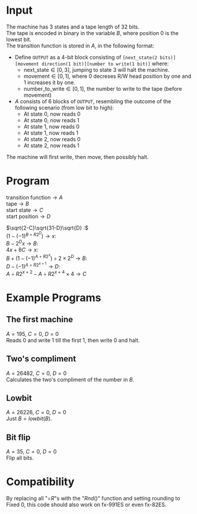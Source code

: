 <!--title:Turing Machine for CASIO fx-991CNX-->
<!--description: -->
<!--creationDate: 20201215-->

# Input

The machine has 3 states and a tape length of 32 bits.  
The tape is encoded in binary in the variable $B$, where position 0 is the lowest bit.  
The transition function is stored in $A$, in the following format:  

- Define `OUTPUT` as a 4-bit block consisting of `[next_state(2 bits)][movement direction(1 bit)][number to write(1 bit)]` where:
  - $\text{next_state} \in [0,3]$, jumping to state 3 will halt the machine.
  - $\text{movement} \in [0,1]$, where 0 decreses R/W head position by one and 1 increases it by one.
  - $\text{number_to_write} \in [0,1]$, the number to write to the tape (before movement)
- $A$ consists of 6 blocks of `OUTPUT`, resembling the outcome of the following scenario (from low bit to high):
  - At state 0, now reads 0
  - At state 0, now reads 1
  - At state 1, now reads 0
  - At state 1, now reads 1
  - At state 2, now reads 0
  - At state 2, now reads 1

The machine will first write, then move, then possibly halt.

# Program

$\text{transition function} \rightarrow A$  
$\text{tape} \rightarrow B$  
$\text{start state} \rightarrow C$  
$\text{start position} \rightarrow D$  

$\sqrt{2-C}\sqrt{31-D}\sqrt{D} :$  
$(1-(-1)^{B\div R 2^D}) \rightarrow x :$  
$B-2^Dx \rightarrow B :$  
$4x+8C \rightarrow x :$  
$B+(1-(-1)^{A\div R 2^x})\div2\times2^D \rightarrow B :$  
$D-(-1)^{A\div R 2^{x+1}} \rightarrow D :$  
$A\div R 2^{x+2}-A\div R2^{x+4}\times4 \rightarrow C$

# Example Programs

## The first machine

$A=195$, $C=0$, $D=0$  
Reads 0 and write 1 till the first 1, then write 0 and halt.

## Two's compliment

$A=26482$, $C=0$, $D=0$  
Calculates the two's compliment of the number in $B$.

## Lowbit

$A=26226$, $C=0$, $D=0$  
Just $B=lowbit(B)$.

## Bit flip

$A=35$, $C=0$, $D=0$  
Flip all bits.

# Compatibility

By replacing all "$\div R$"s with the "$Rnd()$" function and setting rounding to Fixed 0, this code should also work on fx-991ES or even fx-82ES.